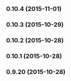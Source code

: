 ### 0.10.4 (2015-11-01)


### 0.10.3 (2015-10-29)


### 0.10.2 (2015-10-28)


### 0.10.1 (2015-10-28)


### 0.9.20 (2015-10-28)


